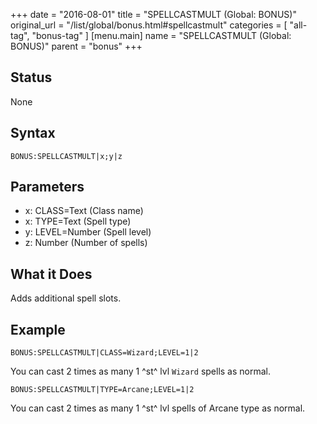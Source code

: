 +++
date = "2016-08-01"
title = "SPELLCASTMULT (Global: BONUS)"
original_url = "/list/global/bonus.html#spellcastmult"
categories = [ "all-tag", "bonus-tag" ]
[menu.main]
    name = "SPELLCASTMULT (Global: BONUS)"
    parent = "bonus"
+++

## Status

None

## Syntax

`BONUS:SPELLCASTMULT|x;y|z`

## Parameters

-   x: CLASS=Text (Class name)
-   x: TYPE=Text (Spell type)
-   y: LEVEL=Number (Spell level)
-   z: Number (Number of spells)



What it Does
------------

Adds additional spell slots.

Example
-------

`BONUS:SPELLCASTMULT|CLASS=Wizard;LEVEL=1|2`

You can cast 2 times as many 1 ^st^ lvl `Wizard` spells as normal.

`BONUS:SPELLCASTMULT|TYPE=Arcane;LEVEL=1|2`

You can cast 2 times as many 1 ^st^ lvl spells of Arcane type as normal.

